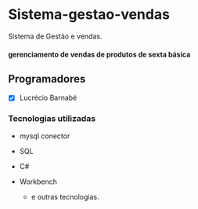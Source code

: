 # Sistema-gestao-vendas
Sistema de Gestão e vendas.

#### gerenciamento de vendas de produtos de sexta básica 
## Programadores 

- [X] Lucrécio Barnabé 

### Tecnologias utilizadas
* mysql conector 
* SQL 
* C#
* Workbench 

   * e outras tecnologias. 
